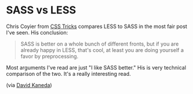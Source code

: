 # SASS vs LESS

Chris Coyier from [CSS Tricks](http://css-tricks.com/sass-vs-less/) compares LESS to SASS in the most fair  post I've seen. His conclusion:

> SASS is better on a whole bunch of different fronts, but if you are already happy in LESS, that's cool, at least you are doing yourself a favor by preprocessing.

Most arguments I've read are just "I like SASS better." His is very technical comparison of the two. It's a really interesting read.

(via [David Kaneda](http://twitter.com/#!/DavidKaneda))
